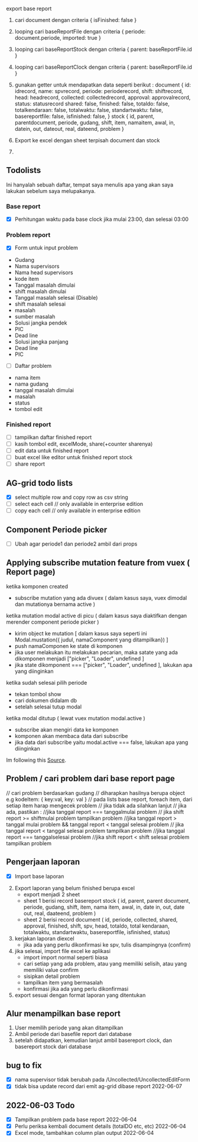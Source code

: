 export base report

1. cari document dengan criteria { isFinished: false }
2. looping cari baseReportFile dengan criteria { periode: document.periode, imported: true }
3. looping cari baseReportStock dengan criteria { parent: baseReportFile.id }
4. looping cari baseReportClock dengan criteria { parent: baseReportFile.id }
5. gunakan getter untuk mendapatkan data seperti berikut :
document {
    id: idrecord, 
    name: spvrecord, 
    periode: perioderecord, 
    shift: shiftrecord, 
    head: headrecord, 
    collected: collectedrecord, 
    approval: approvalrecord, 
    status: statusrecord
    shared: false, 
    finished: false, 
    totaldo: false, 
    totalkendaraan: false, 
    totalwaktu: false, 
    standartwaktu: false, 
    basereportfile: false, 
    isfinished: false, 
}
stock {
    id, 
    parent, 
    parentdocument, 
    periode, 
    gudang, 
    shift, 
    item, 
    namaitem, 
    awal, 
    in, 
    datein, 
    out, 
    dateout, 
    real, 
    dateend, 
    problem
}

6. Export ke excel dengan sheet terpisah document dan stock
7. 

## Todolists
Ini hanyalah sebuah daftar, tempat saya menulis apa yang akan saya lakukan sebelum 
saya melupakanya.

### Base report
- [x] Perhitungan waktu pada base clock jika mulai 23:00, dan selesai 03:00

### Problem report
- [x] Form untuk input problem
- Gudang
- Nama supervisors
- Nama head supervisors
- kode item
- Tanggal masalah dimulai
- shift masalah dimulai
- Tanggal masalah selesai (Disable)
- shift masalah selesai
- masalah
- sumber masalah
- Solusi jangka pendek
- PIC
- Dead line
- Solusi jangka panjang
- Dead line
- PIC
- [ ] Daftar problem
- nama item
- nama gudang
- tanggal masalah dimulai
- masalah
- status
- tombol edit
  

### Finished report
- [ ] tampilkan daftar finished report
- [ ] kasih tombol edit, excelMode, share(+counter sharenya)
- [ ] edit data untuk finished report
- [ ] buat excel like editor untuk finished report stock
- [ ] share report

## AG-grid todo lists
- [x] select multiple row and copy row as csv string
- [ ] select each cell // only available in enterprise edition
- [ ] copy each cell // only available in enterprise edition

## Component Periode picker
- [ ] Ubah agar periode1 dan periode2 ambil dari props

## Applying subscribe mutation feature from vuex ( Report page)
ketika komponen created
- subscribe mutation yang ada divuex ( dalam kasus saya, vuex dimodal dan mutationya bernama active )

ketika mutation modal active di picu  ( dalam kasus saya diaktifkan dengan merender component periode picker )
- kirim object ke mutation [ dalam kasus saya seperti ini Modal.mustation({ judul, namaComponent yang ditampilkan}) ]
- push namaComponen ke state di komponen
- jika user melakukan itu melakukan pecarian, maka satate yang ada dikomponen menjadi ["picker", "Loader", undefined ]
- jika state dikomponent === ["picker", "Loader", undefined ], lakukan apa yang diinginkan

ketika sudah selesai pilih periode
- tekan tombol show
- cari dokumen didalam db
-  setelah selesai tutup modal

ketika modal ditutup ( lewat vuex mutation modal.active )
- subscribe akan mengiri data ke komponen
- komponen akan membaca data dari subscribe
- jika data dari subscribe yaitu modal.active === false, lakukan apa yang diinginkan
  
Im following this [Source](https://dev.to/viniciuskneves/watch-for-vuex-state-changes-2mgj).

## Problem / cari problem dari base report page
// cari problem berdasarkan gudang
    // diharapkan hasilnya berupa object e.g kodeItem: {  key:val, key: val  }
// pada lists base report, foreach item, dari setiap item harap mengecek problem
    // jika tidak ada silahkan lanjut
    // jika ada, pastikan :
        //jika tanggal report === tanggalmulai problem 
            // jika shift report >= shiftmulai problem
            tampilkan problem
        //jika tanggal report > tanggal mulai problem && tanggal report < tanggal selesai problem
            // jika tanggal report < tanggal selesai problem
            tampilkan problem
        //jika tanggal report === tanggalselesai problem
            //jika shift report < shift selesai problem
            tampilkan problem

## Pengerjaan laporan
- [x] Import base laporan
2. Export laporan yang belum finished berupa excel
    - export menjadi 2 sheet
    - sheet 1 berisi record basereport stock ( id, parent, parent document, periode, gudang, shift, item, nama item, awal, in, date in, out, date out, real, daateend, problem )
    - sheet 2 berisi record document ( id, periode, collected, shared, approval, finished, shift, spv, head, totaldo, total kendaraan, totalwaktu, standartwaktu, basereportfile, isfinished, status)
3. kerjakan laporan diexcel
    - jika ada yang perlu dikonfirmasi ke spv, tulis disampingnya (confirm)
4. jika selesai, import file excel ke aplikasi
    - import import normal seperti biasa
    - cari setiap yang ada problem, atau yang memiliki selisih, atau yang memiliki value confirm
    - sisipkan detail problem
    - tampilkan item yang bermasalah
    - konfirmasi jika ada yang perlu dikonfirmasi
5. export sesuai dengan format laporan yang ditentukan

## Alur menampilkan base report
1. User memilih periode yang akan ditampilkan
2. Ambil periode dari basefile report dari database
3. setelah didapatkan, kemudian lanjut ambil basereport clock, dan basereport stock dari database

## bug to fix
- [x] nama supervisor tidak berubah pada /Uncollected/UncollectedEditForm
- [x] tidak bisa update record dari emit ag-grid dibase report 2022-06-07

## 2022-06-03 Todo
- [x] Tampilkan problem pada base report 2022-06-04
- [x] Perlu periksa kembali document details (totalDO etc, etc) 2022-06-04
- [x] Excel mode, tambahkan column plan output 2022-06-04
